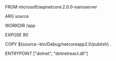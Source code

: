 FROM microsoft/aspnetcore:2.0.0-nanoserver

ARG source

WORKDIR /app

EXPOSE 80

COPY ${source:-bin/Debug/netcoreapp2.0/publish} .

ENTRYPOINT ["dotnet", "dotnetreact.dll"]
